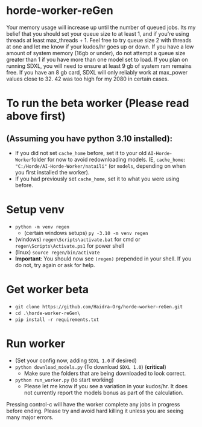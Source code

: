 # horde-worker-reGen
Your memory usage will increase up until the number of queued jobs. Its my belief that you should set your queue size to at least 1, and if you're using threads at least max_threads + 1.
Feel free to try queue size 2 with threads at one and let me know if your kudos/hr goes up or down.
If you have a low amount of system memory (16gb or under), do not attempt a queue size greater than 1 if you have more than one model set to load.
If you plan on running SDXL, you will need to ensure at least 9 gb of system ram remains free.
If you have an 8 gb card, SDXL will only reliably work at max_power values close to 32. 42 was too high for my 2080 in certain cases.
# To run the beta worker (Please read above first)
## (Assuming you have python 3.10 installed):

  - If you did not set `cache_home` before, set it to your old `AI-Horde-Worker`folder for now to avoid redownloading models. IE, `cache_home: "C:/Horde/AI-Horde-Worker/nataili"` (or `models`, depending on when you first installed the worker). 
  - If you had previously set `cache_home`, set it to what you were using before.

# Setup venv
- `python -m venv regen`
  - (certain windows setups) `py -3.10 -m venv regen`
- (windows) `regen\Scripts\activate.bat` for cmd or `regen\Scripts\Activate.ps1` for power shell
- (linux) `source regen/bin/activate`
- **Important**: You should now see `(regen)` prepended in your shell. If you do not, try again or ask for help.

# Get worker beta
- `git clone https://github.com/Haidra-Org/horde-worker-reGen.git`
- `cd .\horde-worker-reGen\`
- `pip install -r requirements.txt`

# Run worker
- (Set your config now, adding `SDXL 1.0` if desired)
- `python download_models.py` (To download `SDXL 1.0`) (**critical**)
  - Make sure the folders that are being downloaded to look correct.
- `python run_worker.py` (to start working)
  - Please let me know if you see a variation in your kudos/hr. It does not currently report the models bonus as part of the calculation.

Pressing control-c will have the worker complete any jobs in progress before ending. Please try and avoid hard killing it unless you are seeing many major errors.
